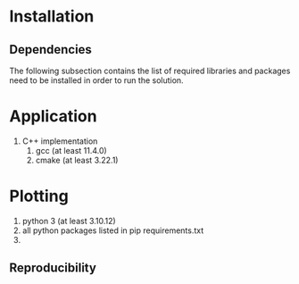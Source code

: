 # Installation
## Dependencies
The following subsection contains the list of required libraries and packages need to be installed in order to run the solution.
# Application
1. C++ implementation
    1. gcc (at least 11.4.0)
    2. cmake (at least 3.22.1)
# Plotting
1. python 3 (at least 3.10.12)
2. all python packages listed in pip requirements.txt
2.
## Reproducibility
